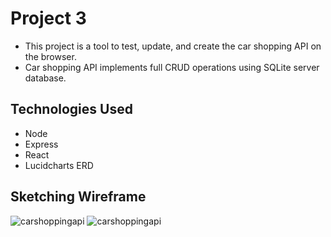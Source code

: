# Project 3 
* This project is a tool to test, update, and create the car shopping API on the browser. <br>
* Car shopping API implements full CRUD operations using SQLite server database. <br>



## Technologies Used 
* Node <br>
* Express <br>
* React <br>
* Lucidcharts ERD <br>

## Sketching Wireframe
![carshoppingapi](./wireframe.jpg)
![carshoppingapi](./wireframe2.jpg)

